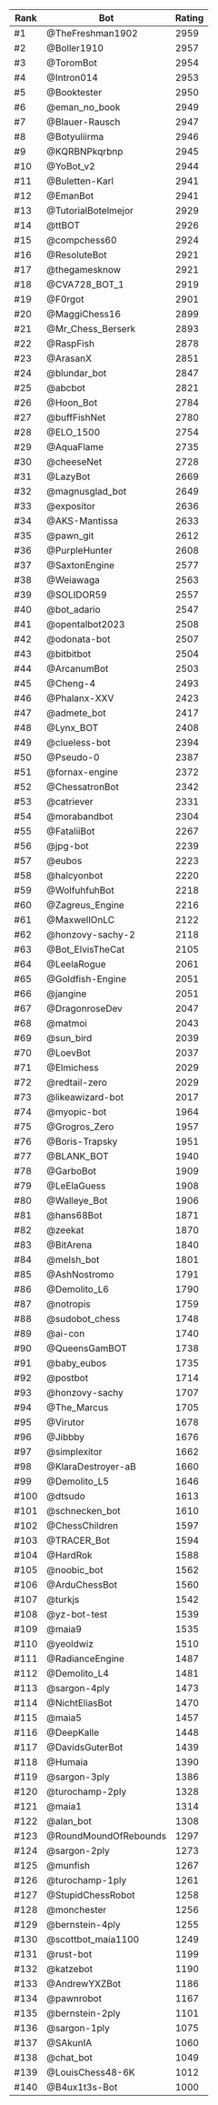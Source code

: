 Rank|Bot|Rating
---|---|---
#1|@TheFreshman1902|2959
#2|@Boller1910|2957
#3|@ToromBot|2954
#4|@Intron014|2953
#5|@Booktester|2950
#6|@eman_no_book|2949
#7|@Blauer-Rausch|2947
#8|@Botyuliirma|2946
#9|@KQRBNPkqrbnp|2945
#10|@YoBot_v2|2944
#11|@Buletten-Karl|2941
#12|@EmanBot|2941
#13|@TutorialBotelmejor|2929
#14|@ttBOT|2926
#15|@compchess60|2924
#16|@ResoluteBot|2921
#17|@thegamesknow|2921
#18|@CVA728_BOT_1|2919
#19|@F0rgot|2901
#20|@MaggiChess16|2899
#21|@Mr_Chess_Berserk|2893
#22|@RaspFish|2878
#23|@ArasanX|2851
#24|@blundar_bot|2847
#25|@abcbot|2821
#26|@Hoon_Bot|2784
#27|@buffFishNet|2780
#28|@ELO_1500|2754
#29|@AquaFlame|2735
#30|@cheeseNet|2728
#31|@LazyBot|2669
#32|@magnusglad_bot|2649
#33|@expositor|2636
#34|@AKS-Mantissa|2633
#35|@pawn_git|2612
#36|@PurpleHunter|2608
#37|@SaxtonEngine|2577
#38|@Weiawaga|2563
#39|@SOLIDOR59|2557
#40|@bot_adario|2547
#41|@opentalbot2023|2508
#42|@odonata-bot|2507
#43|@bitbitbot|2504
#44|@ArcanumBot|2503
#45|@Cheng-4|2493
#46|@Phalanx-XXV|2423
#47|@admete_bot|2417
#48|@Lynx_BOT|2408
#49|@clueless-bot|2394
#50|@Pseudo-0|2387
#51|@fornax-engine|2372
#52|@ChessatronBot|2342
#53|@catriever|2331
#54|@morabandbot|2304
#55|@FataliiBot|2267
#56|@jpg-bot|2239
#57|@eubos|2223
#58|@halcyonbot|2220
#59|@WolfuhfuhBot|2218
#60|@Zagreus_Engine|2216
#61|@MaxwellOnLC|2122
#62|@honzovy-sachy-2|2118
#63|@Bot_ElvisTheCat|2105
#64|@LeelaRogue|2061
#65|@Goldfish-Engine|2051
#66|@jangine|2051
#67|@DragonroseDev|2047
#68|@matmoi|2043
#69|@sun_bird|2039
#70|@LoevBot|2037
#71|@Elmichess|2029
#72|@redtail-zero|2029
#73|@likeawizard-bot|2017
#74|@myopic-bot|1964
#75|@Grogros_Zero|1957
#76|@Boris-Trapsky|1951
#77|@BLANK_BOT|1940
#78|@GarboBot|1909
#79|@LeElaGuess|1908
#80|@Walleye_Bot|1906
#81|@hans68Bot|1871
#82|@zeekat|1870
#83|@BitArena|1840
#84|@melsh_bot|1801
#85|@AshNostromo|1791
#86|@Demolito_L6|1790
#87|@notropis|1759
#88|@sudobot_chess|1748
#89|@ai-con|1740
#90|@QueensGamBOT|1738
#91|@baby_eubos|1735
#92|@postbot|1714
#93|@honzovy-sachy|1707
#94|@The_Marcus|1705
#95|@Virutor|1678
#96|@Jibbby|1676
#97|@simplexitor|1662
#98|@KlaraDestroyer-aB|1660
#99|@Demolito_L5|1646
#100|@dtsudo|1613
#101|@schnecken_bot|1610
#102|@ChessChildren|1597
#103|@TRACER_Bot|1594
#104|@HardRok|1588
#105|@noobic_bot|1562
#106|@ArduChessBot|1560
#107|@turkjs|1542
#108|@yz-bot-test|1539
#109|@maia9|1535
#110|@yeoldwiz|1510
#111|@RadianceEngine|1487
#112|@Demolito_L4|1481
#113|@sargon-4ply|1473
#114|@NichtEliasBot|1470
#115|@maia5|1457
#116|@DeepKalle|1448
#117|@DavidsGuterBot|1439
#118|@Humaia|1390
#119|@sargon-3ply|1386
#120|@turochamp-2ply|1328
#121|@maia1|1314
#122|@alan_bot|1308
#123|@RoundMoundOfRebounds|1297
#124|@sargon-2ply|1273
#125|@munfish|1267
#126|@turochamp-1ply|1261
#127|@StupidChessRobot|1258
#128|@monchester|1256
#129|@bernstein-4ply|1255
#130|@scottbot_maia1100|1249
#131|@rust-bot|1199
#132|@katzebot|1190
#133|@AndrewYXZBot|1186
#134|@pawnrobot|1167
#135|@bernstein-2ply|1101
#136|@sargon-1ply|1075
#137|@SAkunIA|1060
#138|@chat_bot|1049
#139|@LouisChess48-6K|1012
#140|@B4ux1t3s-Bot|1000
